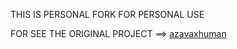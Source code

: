 THIS IS PERSONAL FORK  FOR PERSONAL USE

FOR SEE THE ORIGINAL PROJECT ==> [azavaxhuman](https://github.com/azavaxhuman/MarzbanInboundGenerator)
